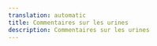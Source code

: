```yaml
---
translation: automatic
title: Commentaires sur les urines
description: Commentaires sur les urines
---
```

